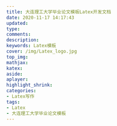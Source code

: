 ```yaml
---
title: 大连理工大学毕业论文模板Latex开发文档
date: 2020-11-17 14:17:43
updated:
type:
comments:
description:
keywords: Latex模板
cover: /img/Latex_logo.jpg
top_img:
mathjax:
katex:
aside:
aplayer:
highlight_shrink:
categories: 
- Latex写作
tags:
- Latex
- 大连理工大学毕业论文模板
---
```

